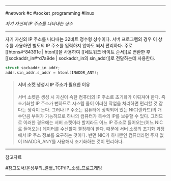 
---

#network #c #socket_programming #linux

*자기 자신의 IP 주소를 나타내는 상수*

---

자기 자신의 IP 주소를 나타내는 32비트 정수형 상수이다. 서버 프로그램의 경우 이 상수를 사용하면 별도의 IP 주소를 입력하지 않아도 되서 편리하다. 주로 [[htons#^84391e | htonl]]을 사용하여 [[네트워크 바이트 순서]]로 변환한 후 [[sockaddr_in#^d7a9de | sockaddr_in의 sin_addr]]로 전달하는데 사용한다.

```C
struct sockaddr_in addr;
addr.sin_addr.s_addr = htonl(INADDR_ANY);
```

> #### 서버 소켓 생성시 IP 주소가 필요한 이유
> 서버 소켓은 생성 시 자신이 속한 컴퓨터의 IP 주소로 초기화가 이뤄져야 한다.
> 즉 초기화할 IP 주소가 뻔하므로 시스템 콜이 이러한 작업을 처리하면 편리할 것 같다는 생각이 든다.
> 그러나 IP 주소는 컴퓨터에 장착되어 있는 NIC(랜카드)의 개수만큼 부여가 가능하므로 하나의 컴퓨터가 복수의 IP를 보유할 수 있다. 그러므로 이러한 경우에는 서버 소켓이라 할지라도 어느 IP 주소로 들어오는(어느 NIC로 들어오는) 데이터를 수신할지 결정해야 한다.
> 때문에 서버 소켓의 초기화 과정에서 IP 주소 정보를 요구하는 것이다. 반면 NIC가 하나뿐인 컴퓨터라면 주저 없이 INADDR_ANY를 사용해서 초기화하는 것이 편리하다.

---

참고자료

#참고도서/윤성우의_열혈_TCP\IP_소켓_프로그래밍

---